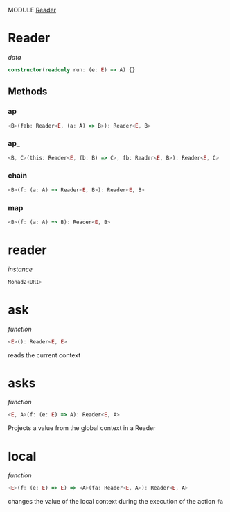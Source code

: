 MODULE [Reader](https://github.com/gcanti/fp-ts/blob/master/src/Reader.ts)
# Reader
*data*
```ts
constructor(readonly run: (e: E) => A) {}
```
## Methods

### ap
```ts
<B>(fab: Reader<E, (a: A) => B>): Reader<E, B> 
```
### ap_
```ts
<B, C>(this: Reader<E, (b: B) => C>, fb: Reader<E, B>): Reader<E, C> 
```
### chain
```ts
<B>(f: (a: A) => Reader<E, B>): Reader<E, B> 
```
### map
```ts
<B>(f: (a: A) => B): Reader<E, B> 
```
# reader
*instance*
```ts
Monad2<URI>
```
# ask
*function*
```ts
<E>(): Reader<E, E>
```
reads the current context

# asks
*function*
```ts
<E, A>(f: (e: E) => A): Reader<E, A>
```
Projects a value from the global context in a Reader

# local
*function*
```ts
<E>(f: (e: E) => E) => <A>(fa: Reader<E, A>): Reader<E, A>
```
changes the value of the local context during the execution of the action `fa`